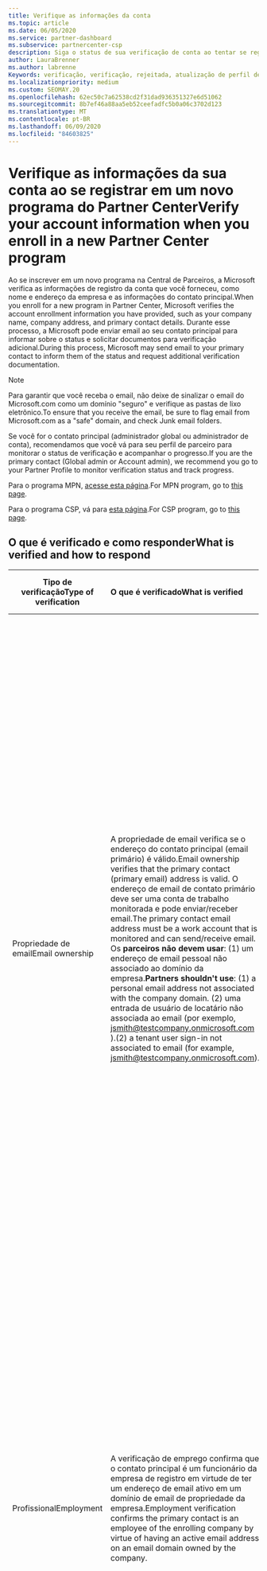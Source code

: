 ```yaml
---
title: Verifique as informações da conta
ms.topic: article
ms.date: 06/05/2020
ms.service: partner-dashboard
ms.subservice: partnercenter-csp
description: Siga o status de sua verificação de conta ao tentar se registrar em um novo programa do Partner Center. Saiba como fornecer informações adicionais, se necessário.
author: LauraBrenner
ms.author: labrenne
Keywords: verificação, verificação, rejeitada, atualização de perfil de parceiro
ms.localizationpriority: medium
ms.custom: SEOMAY.20
ms.openlocfilehash: 62ec50c7a62538cd2f31dad936351327e6d51062
ms.sourcegitcommit: 8b7ef46a88aa5eb52ceefadfc5b0a06c3702d123
ms.translationtype: MT
ms.contentlocale: pt-BR
ms.lasthandoff: 06/09/2020
ms.locfileid: "84603825"
---
```

# <a name="verify-your-account-information-when-you-enroll-in-a-new-partner-center-program"></a><span data-ttu-id="85aa6-105">Verifique as informações da sua conta ao se registrar em um novo programa do Partner Center</span><span class="sxs-lookup"><span data-stu-id="85aa6-105">Verify your account information when you enroll in a new Partner Center program</span></span>

<span data-ttu-id="85aa6-106">Ao se inscrever em um novo programa na Central de Parceiros, a Microsoft verifica as informações de registro da conta que você forneceu, como nome e endereço da empresa e as informações do contato principal.</span><span class="sxs-lookup"><span data-stu-id="85aa6-106">When you enroll for a new program in Partner Center, Microsoft verifies the account enrollment information you have provided, such as your company name, company address, and primary contact details.</span></span> <span data-ttu-id="85aa6-107">Durante esse processo, a Microsoft pode enviar email ao seu contato principal para informar sobre o status e solicitar documentos para verificação adicional.</span><span class="sxs-lookup"><span data-stu-id="85aa6-107">During this process, Microsoft may send email to your primary contact to inform them of the status and request additional verification documentation.</span></span>

>[!NOTE]
><span data-ttu-id="85aa6-108">Para garantir que você receba o email, não deixe de sinalizar o email do Microsoft.com como um domínio "seguro" e verifique as pastas de lixo eletrônico.</span><span class="sxs-lookup"><span data-stu-id="85aa6-108">To ensure that you receive the email, be sure to flag email from Microsoft.com as a "safe" domain, and check Junk email folders.</span></span>

<span data-ttu-id="85aa6-109">Se você for o contato principal (administrador global ou administrador de conta), recomendamos que você vá para seu perfil de parceiro para monitorar o status de verificação e acompanhar o progresso.</span><span class="sxs-lookup"><span data-stu-id="85aa6-109">If you are the primary contact (Global admin or Account admin), we recommend you go to your Partner Profile to monitor verification status and track progress.</span></span>

<span data-ttu-id="85aa6-110">Para o programa MPN, [acesse esta página](https://partner.microsoft.com/pcv/accountsettings/connectedpartnerprofile).</span><span class="sxs-lookup"><span data-stu-id="85aa6-110">For MPN program, go to [this page](https://partner.microsoft.com/pcv/accountsettings/connectedpartnerprofile).</span></span>

<span data-ttu-id="85aa6-111">Para o programa CSP, vá para [esta página](https://partner.microsoft.com/pcv/accountsettings/partnerprofile).</span><span class="sxs-lookup"><span data-stu-id="85aa6-111">For CSP program, go to [this page](https://partner.microsoft.com/pcv/accountsettings/partnerprofile).</span></span>


## <a name="what-is-verified-and-how-to-respond"></a><span data-ttu-id="85aa6-112">O que é verificado e como responder</span><span class="sxs-lookup"><span data-stu-id="85aa6-112">What is verified and how to respond</span></span>

|<span data-ttu-id="85aa6-113">**Tipo de verificação**</span><span class="sxs-lookup"><span data-stu-id="85aa6-113">**Type of verification**</span></span>   |<span data-ttu-id="85aa6-114">**O que é verificado**</span><span class="sxs-lookup"><span data-stu-id="85aa6-114">**What is verified**</span></span>   |<span data-ttu-id="85aa6-115">**O que fazer se rejeitado**</span><span class="sxs-lookup"><span data-stu-id="85aa6-115">**What to do if rejected**</span></span>   |
|----------------------------|:-----------------------------------|:--------------------------------------|
|<span data-ttu-id="85aa6-116">Propriedade de email</span><span class="sxs-lookup"><span data-stu-id="85aa6-116">Email ownership</span></span>   |<span data-ttu-id="85aa6-117">A propriedade de email verifica se o endereço do contato principal (email primário) é válido.</span><span class="sxs-lookup"><span data-stu-id="85aa6-117">Email ownership verifies that the primary contact (primary email) address is valid.</span></span> <span data-ttu-id="85aa6-118">O endereço de email de contato primário deve ser uma conta de trabalho monitorada e pode enviar/receber email.</span><span class="sxs-lookup"><span data-stu-id="85aa6-118">The primary contact email address must be a work account that is monitored and can send/receive email.</span></span> <span data-ttu-id="85aa6-119">Os **parceiros não devem usar**: (1) um endereço de email pessoal não associado ao domínio da empresa.</span><span class="sxs-lookup"><span data-stu-id="85aa6-119">**Partners shouldn't use**: (1) a personal email address not associated with the company domain.</span></span> <span data-ttu-id="85aa6-120">(2) uma entrada de usuário de locatário não associada ao email (por exemplo, jsmith@testcompany.onmicrosoft.com ).</span><span class="sxs-lookup"><span data-stu-id="85aa6-120">(2) a tenant user sign-in not associated to email (for example, jsmith@testcompany.onmicrosoft.com).</span></span>  |<span data-ttu-id="85aa6-121">Se você não receber a mensagem de email de verificação de propriedade de email dentro de um dia útil, poderá solicitar que reenviemos usando os links a seguir: para [MPN](https://partner.microsoft.com/pcv/accountsettings/connectedpartnerprofile), para o [CSP](https://partner.microsoft.com/pcv/accountsettings/partnerprofile).</span><span class="sxs-lookup"><span data-stu-id="85aa6-121">If you don't receive the email ownership verification email message within one business day, you can request we resend using the following links: for [MPN](https://partner.microsoft.com/pcv/accountsettings/connectedpartnerprofile), for [CSP](https://partner.microsoft.com/pcv/accountsettings/partnerprofile).</span></span> <span data-ttu-id="85aa6-122">Na página perfil, clique no link "reenviar email de verificação" para que a Microsoft reenvie o email para você.</span><span class="sxs-lookup"><span data-stu-id="85aa6-122">In the profile page, click on "Resend verification email" link for Microsoft to resend the email to you.</span></span> <span data-ttu-id="85aa6-123">Para garantir que o email seja recebido, não deixe de sinalizar o email do Microsoft.com como um domínio "seguro" e verifique as pastas de lixo eletrônico.</span><span class="sxs-lookup"><span data-stu-id="85aa6-123">To ensure that the email is received, be sure to flag email from Microsoft.com as a "safe" domain, and check Junk email folders.</span></span>|
|<span data-ttu-id="85aa6-124">Profissional</span><span class="sxs-lookup"><span data-stu-id="85aa6-124">Employment</span></span> |<span data-ttu-id="85aa6-125">A verificação de emprego confirma que o contato principal é um funcionário da empresa de registro em virtude de ter um endereço de email ativo em um domínio de email de propriedade da empresa.</span><span class="sxs-lookup"><span data-stu-id="85aa6-125">Employment verification confirms the primary contact is an employee of the enrolling company by virtue of having an active email address on an email domain owned by the company.</span></span>|<span data-ttu-id="85aa6-126">Se a verificação de emprego for rejeitada, o contato principal (normalmente seu administrador global ou de conta) precisará fornecer documentação confirmando que o domínio de email do contato está sob a propriedade de seu empregador.</span><span class="sxs-lookup"><span data-stu-id="85aa6-126">If employment verification is rejected, the primary contact (normally your Global or Account Admin) will need to provide documentation confirming the contact's email domain is under the ownership of their employer.</span></span> <span data-ttu-id="85aa6-127">[Crie um tíquete de suporte](https://partner.microsoft.com/dashboard/support/csp/servicerequests/create?stage=2&topicid=c34a5c81-a111-476d-11a4-81c808c37a6b).</span><span class="sxs-lookup"><span data-stu-id="85aa6-127">[Create a Support ticket](https://partner.microsoft.com/dashboard/support/csp/servicerequests/create?stage=2&topicid=c34a5c81-a111-476d-11a4-81c808c37a6b).</span></span>|
|<span data-ttu-id="85aa6-128">Empresas</span><span class="sxs-lookup"><span data-stu-id="85aa6-128">Business</span></span>   |<span data-ttu-id="85aa6-129">Verificação de negócios confirma que a empresa de registro é uma entidade de negócios legítima e no endereço usado para o registro.</span><span class="sxs-lookup"><span data-stu-id="85aa6-129">Business verification confirms that the enrolling company is a legitimate business entity and at the address used for the enrollment.</span></span>|<span data-ttu-id="85aa6-130">Se a verificação de negócios falhar, o contato principal (normalmente seu administrador global ou de conta) será solicitado a fornecer documentação oficial, como um registro de negócios ou certificado ou recebimento de registro de imposto, do país de residência da empresa ou do município confirmando que a empresa está autorizada a fazer negócios sob esse nome de entidade e está localizada no endereço de registro.</span><span class="sxs-lookup"><span data-stu-id="85aa6-130">If business verification fails, the primary contact (normally your Global or Account admin) will be asked to provide official documentation, such as a business registration or tax registration certificate or receipt, from the company's home country or municipality confirming that the company is authorized to do business under that entity name and is located at the enrollment address.</span></span> [<span data-ttu-id="85aa6-131">Criar um tíquete de suporte</span><span class="sxs-lookup"><span data-stu-id="85aa6-131">Create a Support ticket</span></span>](https://partner.microsoft.com/dashboard/support/csp/servicerequests/create?stage=2&topicid=52ac28f3-d58f-99d9-9846-3df5a6477c54)|

>[!NOTE]
><span data-ttu-id="85aa6-132">Saiba como atualizar seu [perfil comercial legal (endereço)](https://docs.microsoft.com/partner-center/update-your-partner-profile).</span><span class="sxs-lookup"><span data-stu-id="85aa6-132">Learn how to update your [Legal Business Profile (address)](https://docs.microsoft.com/partner-center/update-your-partner-profile).</span></span>

## <a name="when-verification-concludes"></a><span data-ttu-id="85aa6-133">Quando a verificação for concluída</span><span class="sxs-lookup"><span data-stu-id="85aa6-133">When verification concludes</span></span>

<span data-ttu-id="85aa6-134">Depois que o processo de verificação for concluído, o status de verificação do seu registro na página de perfil será alterado de "pendente" para "autorizado", e as etapas do processo com status exibido na página desaparecerão.</span><span class="sxs-lookup"><span data-stu-id="85aa6-134">Once the verification process is complete, the verification status of your enrollment on the profile page will change from "pending" to "authorized," and the process steps with status displayed on that page will disappear.</span></span>
<span data-ttu-id="85aa6-135">O contato principal receberá um email da Microsoft dentro de alguns dias úteis após a conclusão da verificação.</span><span class="sxs-lookup"><span data-stu-id="85aa6-135">The primary contact will receive an email from Microsoft within a few business days after the verification is completed.</span></span> 

<span data-ttu-id="85aa6-136">Depois de entrar no seu perfil, se você vir **ações pendentes**, conclua as alterações necessárias da seguinte maneira:</span><span class="sxs-lookup"><span data-stu-id="85aa6-136">After signing into your profile, if you see **Pending actions**, complete the necessary changes as follows:</span></span>

- <span data-ttu-id="85aa6-137">Para o programa MPN, acesse [aqui](https://partner.microsoft.com/pcv/accountsettings/connectedpartnerprofile).</span><span class="sxs-lookup"><span data-stu-id="85aa6-137">For MPN program, go [here](https://partner.microsoft.com/pcv/accountsettings/connectedpartnerprofile).</span></span>  
- <span data-ttu-id="85aa6-138">Para o programa CSP, acesse [aqui](https://partner.microsoft.com/pcv/accountsettings/partnerprofile).</span><span class="sxs-lookup"><span data-stu-id="85aa6-138">For CSP program, go [here](https://partner.microsoft.com/pcv/accountsettings/partnerprofile).</span></span>

<span data-ttu-id="85aa6-139">Se precisar de ajuda para concluir essas etapas no Partner Center, você poderá entrar em contato com a equipe de suporte do parceiro abrindo um tíquete na seção de suporte do Partner Center.</span><span class="sxs-lookup"><span data-stu-id="85aa6-139">If you need assistance completing these steps in Partner Center, you can contact the partner support team by opening a ticket in the Support section of Partner Center.</span></span>  <span data-ttu-id="85aa6-140">Comece [aqui](https://partner.microsoft.com/dashboard/support/servicerequests/create?stage=2&topicid=21655de7-7dbb-4927-33a2-f60f45feadf3).</span><span class="sxs-lookup"><span data-stu-id="85aa6-140">Start [here](https://partner.microsoft.com/dashboard/support/servicerequests/create?stage=2&topicid=21655de7-7dbb-4927-33a2-f60f45feadf3).</span></span>


